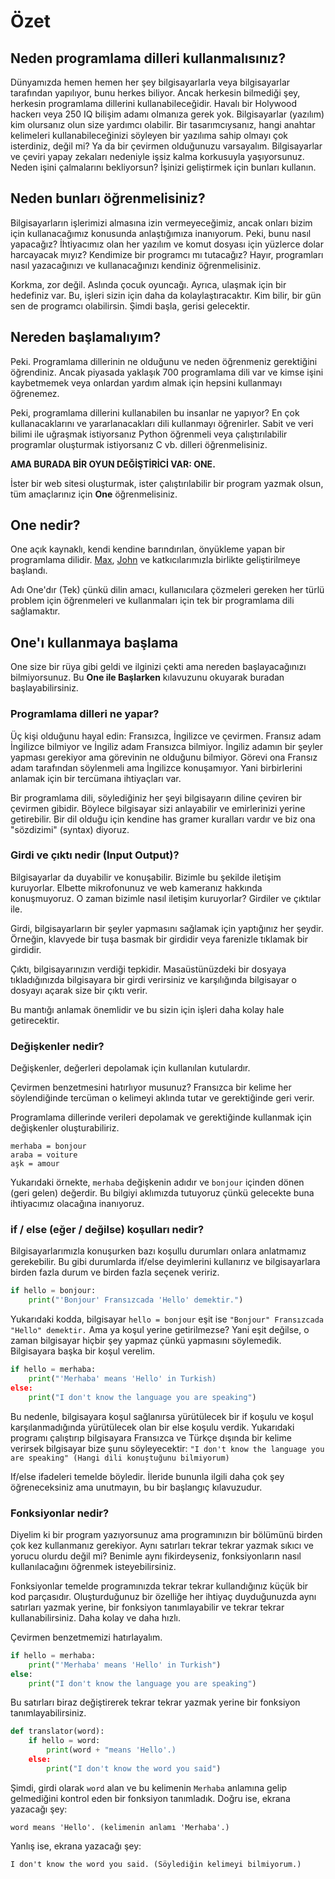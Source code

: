 # Özet

## Neden programlama dilleri kullanmalısınız?

Dünyamızda hemen hemen her şey bilgisayarlarla veya bilgisayarlar tarafından yapılıyor, bunu herkes biliyor. Ancak herkesin bilmediği şey, herkesin programlama dillerini kullanabileceğidir. Havalı bir Holywood hackerı veya 250 IQ bilişim adamı olmanıza gerek yok. Bilgisayarlar (yazılım) kim olursanız olun size yardımcı olabilir. Bir tasarımcıysanız, hangi anahtar kelimeleri kullanabileceğinizi söyleyen bir yazılıma sahip olmayı çok isterdiniz, değil mi? Ya da bir çevirmen olduğunuzu varsayalım. Bilgisayarlar ve çeviri yapay zekaları nedeniyle işsiz kalma korkusuyla yaşıyorsunuz. Neden işini çalmalarını bekliyorsun? İşinizi geliştirmek için bunları kullanın.

## Neden bunları öğrenmelisiniz?

Bilgisayarların işlerimizi almasına izin vermeyeceğimiz, ancak onları bizim için kullanacağımız konusunda anlaştığımıza inanıyorum. Peki, bunu nasıl yapacağız? İhtiyacımız olan her yazılım ve komut dosyası için yüzlerce dolar harcayacak mıyız? Kendimize bir programcı mı tutacağız? Hayır, programları nasıl yazacağınızı ve kullanacağınızı kendiniz öğrenmelisiniz.

Korkma, zor değil. Aslında çocuk oyuncağı. Ayrıca, ulaşmak için bir hedefiniz var. Bu, işleri sizin için daha da kolaylaştıracaktır. Kim bilir, bir gün sen de programcı olabilirsin. Şimdi başla, gerisi gelecektir.

## Nereden başlamalıyım?

Peki. Programlama dillerinin ne olduğunu ve neden öğrenmeniz gerektiğini öğrendiniz. Ancak piyasada yaklaşık 700 programlama dili var ve kimse işini kaybetmemek veya onlardan yardım almak için hepsini kullanmayı öğrenemez.

Peki, programlama dillerini kullanabilen bu insanlar ne yapıyor? En çok kullanacaklarını ve yararlanacakları dili kullanmayı öğrenirler. Sabit ve veri bilimi ile uğraşmak istiyorsanız Python öğrenmeli veya çalıştırılabilir programlar oluşturmak istiyorsanız C vb. dilleri öğrenmelisiniz.

**AMA BURADA BİR OYUN DEĞİŞTİRİCİ VAR: ONE.**

İster bir web sitesi oluşturmak, ister çalıştırılabilir bir program yazmak olsun, tüm amaçlarınız için **One** öğrenmelisiniz.

## One nedir?

One açık kaynaklı, kendi kendine barındırılan, önyükleme yapan bir programlama dilidir. [Max](https://github.com/BaseMax), [John](https://github.com/jbampton) ve katkıcılarımızla birlikte geliştirilmeye başlandı.

Adı One'dır (Tek) çünkü dilin amacı, kullanıcılara çözmeleri gereken her türlü problem için öğrenmeleri ve kullanmaları için tek bir programlama dili sağlamaktır.

## One'ı kullanmaya başlama

One size bir rüya gibi geldi ve ilginizi çekti ama nereden başlayacağınızı bilmiyorsunuz. Bu **One ile Başlarken** kılavuzunu okuyarak buradan başlayabilirsiniz.

<!--
We should add a section here about installing One
-->

### Programlama dilleri ne yapar?

Üç kişi olduğunu hayal edin: Fransızca, İngilizce ve çevirmen. Fransız adam İngilizce bilmiyor ve İngiliz adam Fransızca bilmiyor. İngiliz adamın bir şeyler yapması gerekiyor ama görevinin ne olduğunu bilmiyor. Görevi ona Fransız adam tarafından söylenmeli ama İngilizce konuşamıyor. Yani birbirlerini anlamak için bir tercümana ihtiyaçları var.

Bir programlama dili, söylediğiniz her şeyi bilgisayarın diline çeviren bir çevirmen gibidir. Böylece bilgisayar sizi anlayabilir ve emirlerinizi yerine getirebilir. Bir dil olduğu için kendine has gramer kuralları vardır ve biz ona "sözdizimi" (syntax) diyoruz.

<!--
### The Syntax of One
the syntax part should be added here

### One'nin Sözdizimi
sözdizimi parçası buraya eklenmelidir
-->

### Girdi ve çıktı nedir (Input Output)?

Bilgisayarlar da duyabilir ve konuşabilir. Bizimle bu şekilde iletişim kuruyorlar. Elbette mikrofonunuz ve web kameranız hakkında konuşmuyoruz. O zaman bizimle nasıl iletişim kuruyorlar? Girdiler ve çıktılar ile.

Girdi, bilgisayarların bir şeyler yapmasını sağlamak için yaptığınız her şeydir. Örneğin, klavyede bir tuşa basmak bir girdidir veya farenizle tıklamak bir girdidir.

Çıktı, bilgisayarınızın verdiği tepkidir. Masaüstünüzdeki bir dosyaya tıkladığınızda bilgisayara bir girdi verirsiniz ve karşılığında bilgisayar o dosyayı açarak size bir çıktı verir.

Bu mantığı anlamak önemlidir ve bu sizin için işleri daha kolay hale getirecektir.

### Değişkenler nedir?

Değişkenler, değerleri depolamak için kullanılan kutulardır.

Çevirmen benzetmesini hatırlıyor musunuz? Fransızca bir kelime her söylendiğinde tercüman o kelimeyi aklında tutar ve gerektiğinde geri verir.

Programlama dillerinde verileri depolamak ve gerektiğinde kullanmak için değişkenler oluşturabiliriz.

```text
merhaba = bonjour
araba = voiture
aşk = amour
```

Yukarıdaki örnekte, `merhaba` değişkenin adıdır ve `bonjour` içinden dönen (geri gelen) değerdir. Bu bilgiyi aklımızda tutuyoruz çünkü gelecekte buna ihtiyacımız olacağına inanıyoruz.

<!--
Assigning value to a variable section should be added here.
Variable types section should be added here.

Bir değişkene değer atama bölümü buraya eklenmelidir.
Değişken türleri bölümü buraya eklenmelidir.
-->

### if / else (eğer / değilse) koşulları nedir?

Bilgisayarlarımızla konuşurken bazı koşullu durumları onlara anlatmamız gerekebilir. Bu gibi durumlarda if/else deyimlerini kullanırız ve bilgisayarlara birden fazla durum ve birden fazla seçenek veririz.

```python
if hello = bonjour:
    print("'Bonjour' Fransızcada 'Hello' demektir.")
```

Yukarıdaki kodda, bilgisayar `hello = bonjour` eşit ise `"Bonjour" Fransızcada "Hello" demektir.` Ama ya koşul yerine getirilmezse? Yani eşit değilse, o zaman bilgisayar hiçbir şey yapmaz çünkü yapmasını söylemedik. Bilgisayara başka bir koşul verelim.

```python
if hello = merhaba:
    print("'Merhaba' means 'Hello' in Turkish)
else:
    print("I don't know the language you are speaking")
```

Bu nedenle, bilgisayara koşul sağlanırsa yürütülecek bir if koşulu ve koşul karşılanmadığında yürütülecek olan bir else koşulu verdik. Yukarıdaki programı çalıştırıp bilgisayara Fransızca ve Türkçe dışında bir kelime verirsek bilgisayar bize şunu söyleyecektir:
`"I don't know the language you are speaking" (Hangi dili konuştuğunu bilmiyorum)`

If/else ifadeleri temelde böyledir. İleride bununla ilgili daha çok şey öğreneceksiniz ama unutmayın, bu bir başlangıç kılavuzudur.

### Fonksiyonlar nedir?

Diyelim ki bir program yazıyorsunuz ama programınızın bir bölümünü birden çok kez kullanmanız gerekiyor. Aynı satırları tekrar tekrar yazmak sıkıcı ve yorucu olurdu değil mi? Benimle aynı fikirdeyseniz, fonksiyonların nasıl kullanılacağını öğrenmek isteyebilirsiniz.

Fonksiyonlar temelde programınızda tekrar tekrar kullandığınız küçük bir kod parçasıdır. Oluşturduğunuz bir özelliğe her ihtiyaç duyduğunuzda aynı satırları yazmak yerine, bir fonksiyon tanımlayabilir ve tekrar tekrar kullanabilirsiniz. Daha kolay ve daha hızlı.

Çevirmen benzetmemizi hatırlayalım.

```python
if hello = merhaba:
    print("'Merhaba' means 'Hello' in Turkish")
else:
    print("I don't know the language you are speaking")
```

Bu satırları biraz değiştirerek tekrar tekrar yazmak yerine bir fonksiyon tanımlayabilirsiniz.

```python
def translator(word):
    if hello = word:
        print(word + "means 'Hello'.)
    else:
        print("I don't know the word you said")
```

Şimdi, girdi olarak `word` alan ve bu kelimenin `Merhaba` anlamına gelip gelmediğini kontrol eden bir fonksiyon tanımladık. Doğru ise, ekrana yazacağı şey:

```text
word means 'Hello'. (kelimenin anlamı 'Merhaba'.)
```

Yanlış ise, ekrana yazacağı şey:

```text
I don't know the word you said. (Söylediğin kelimeyi bilmiyorum.)
```

